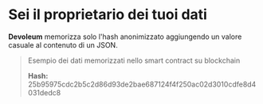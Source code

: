 # Sei il proprietario dei tuoi dati

**Devoleum** memorizza solo l'hash anonimizzato aggiungendo un valore casuale al contenuto di un JSON.


> Esempio dei dati memorizzati nello smart contract su
blockchain
>
>
>**Hash:** 25b95975cdc2b5c2d86d93de2bae687124f4f250ac02d3010cdfe8d4031dedc8
